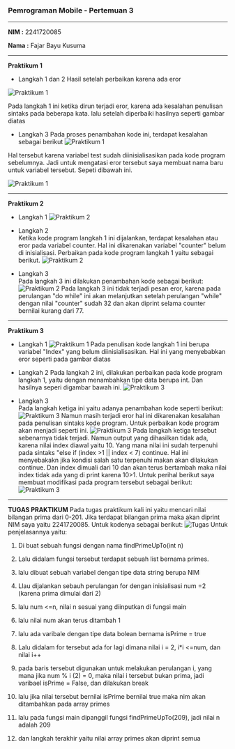 ### Pemrograman Mobile - Pertemuan 3 ###
---
**NIM :** 2241720085

**Nama  :** Fajar Bayu Kusuma

---
**Praktikum 1**

- Langkah 1 dan 2
Hasil setelah perbaikan karena ada eror

![Praktikum 1](./Praktikum1.png "Praktikum 1")

Pada langkah 1 ini ketika dirun terjadi eror, karena ada kesalahan penulisan sintaks pada beberapa kata. lalu setelah diperbaiki hasilnya seperti gambar diatas

- Langkah 3
Pada proses penambahan kode ini, terdapat kesalahan sebagai berikut
![Praktikum 1](./Praktikum%201-2.png "Praktikum 1-Langkah 3")

Hal tersebut karena variabel test sudah diinisialisasikan pada kode program sebelumnya. Jadi untuk mengatasi eror tersebut saya membuat nama baru untuk variabel tersebut. Sepeti dibawah ini.

![Praktikum 1](./Praktikum%201-2.2.png "Praktikum 1-Langkah 3 perbaikan")


---
**Praktikum 2**

- Langkah 1
![Praktikum 2](./praktikum%202.1.png "Praktikum 2 - Langkah 1")

- Langkah 2 \
Ketika kode program langkah 1 ini dijalankan, terdapat kesalahan atau eror pada variabel counter. Hal ini dikarenakan variabel "counter" belum di inisialisasi.
Perbaikan pada kode program langkah 1 yaitu sebagai berikut.
![Praktikum 2](./Praktikum%202.2.png "Praktikum 2 - Langkah 2")


- Langkah 3\
Pada langkah 3 ini dilakukan penambahan kode sebagai berikut: 
![Praktikum 2](./Praktikum%202.3.png "Praktikum 2 - Langkah 3")
Pada langkah 3 ini tidak terjadi pesan eror, karena pada perulangan "do while" ini akan melanjutkan setelah perulangan "while" dengan nilai "counter" sudah 32 dan akan diprint selama counter bernilai kurang dari 77.
---
**Praktikum 3**
- Langkah 1
![Praktikum 1](./Praktikum%203.1.png "Praktikum 1")
Pada penulisan kode langkah 1 ini berupa variabel "Index" yang belum diinisialisasikan. Hal ini yang menyebabkan eror seperti pada gambar diatas


- Langkah 2
Pada langkah 2 ini, dilakukan perbaikan pada kode program langkah 1, yaitu dengan menambahkan tipe data berupa int. Dan hasilnya seperi digambar bawah ini.
![Praktikum 3](./Praktikum%203.2.png "Praktikum 3 - Langkah 1")

- Langkah 3\
Pada langkah ketiga ini yaitu adanya penambahan kode seperti berikut:
![Praktikum 3](./Praktikum%203.3.png "Praktikum 3 - Langkah 2")
Namun masih terjadi eror hal ini dikarenakan kesalahan pada penulisan sintaks kode program. Untuk perbaikan kode program akan menjadi seperti ini. 
![Praktikum 3](./Praktikum%203.4.png "Praktikum 3 - Langkah 3")
Pada langkah ketiga tersebut sebenarnya tidak terjadi. Namun output yang dihasilkan tidak ada, karena nilai index diawal yaitu 10. Yang mana nilai ini sudah terpenuhi pada sintaks "else if (index >1 || index < 7) continue. Hal ini menyebakakn jika kondisi salah satu terpenuhi makan akan dilakukan continue. Dan index dimuali dari 10 dan akan terus bertambah maka nilai index tidak ada yang di print karena 10>1.
Untuk perihal berikut saya membuat modifikasi pada program tersebut sebagai berikut:
![Praktikum 3](./Praktikum%203.5.png "Praktikum 3")
---
**TUGAS PRAKTIKUM**
Pada tugas praktikum kali ini yaitu mencari nilai bilangan prima dari 0-201. Jika terdapat bilangan prima maka akan diprint NIM saya yaitu 2241720085. Untuk kodenya sebagai berikut:
![Tugas](./Tugas.png) 
Untuk penjelasannya yaitu:
1. Di buat sebuah fungsi dengan nama findPrimeUpTo(int n)
2. Lalu didalam fungsi tersebut terdapat sebuah list<String> bernama primes.
3. lalu dibuat sebuah variabel dengan tipe data string berupa NIM
4. Llau dijalankan sebauh perulangan for dengan inisialisasi num =2 (karena prima dimulai dari 2)
5. lalu num <=n, nilai n sesuai yang diinputkan di fungsi main
6. lalu nilai num akan terus ditambah 1
7. lalu ada varibale dengan tipe data bolean bernama isPrime = true
8. Lalu didalam for tersebut ada for lagi dimana nilai i = 2, i*i <=num, dan nilai i++
9. pada baris tersebut digunakan untuk melakukan perulangan i, yang mana jika num % i (2) = 0, maka nilai i tersebut bukan prima, jadi varibael isPrime = False, dan dilakukan break

10. lalu jika nilai tersebut bernilai isPrime bernilai true maka nim akan ditambahkan pada array primes
11. lalu pada fungsi main dipanggil fungsi findPrimeUpTo(209), jadi nilai n adalah 209
12. dan langkah terakhir yaitu nilai array primes akan diprint semua





